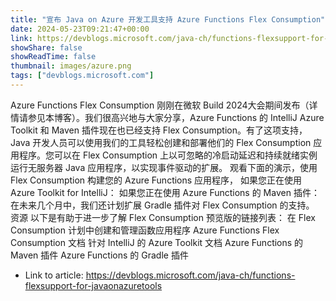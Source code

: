 ```yaml
---
title: "宣布 Java on Azure 开发工具支持 Azure Functions Flex Consumption"
date: 2024-05-23T09:21:47+00:00
link: https://devblogs.microsoft.com/java-ch/functions-flexsupport-for-javaonazuretools
showShare: false
showReadTime: false
thumbnail: images/azure.png
tags: ["devblogs.microsoft.com"]
---
```

Azure Functions Flex Consumption 刚刚在微软 Build 2024大会期间发布（详情请参见本博客）。我们很高兴地与大家分享，Azure Functions 的 IntelliJ Azure Toolkit 和 Maven 插件现在也已经支持 Flex Consumption。有了这项支持，Java 开发人员可以使用我们的工具轻松创建和部署他们的 Flex Consumption 应用程序。您可以在 Flex Consumption 上以可忽略的冷启动延迟和持续就绪实例运行无服务器 Java 应用程序，以实现事件驱动的扩展。 观看下面的演示，使用 Flex Consumption 构建您的 Azure Functions 应用程序， 如果您正在使用 Azure Toolkit for IntelliJ： 如果您正在使用 Azure Functions 的 Maven 插件： 在未来几个月中，我们还计划扩展 Gradle 插件对 Flex Consumption 的支持。 资源 以下是有助于进一步了解 Flex Consumption 预览版的链接列表： 在 Flex Consumption 计划中创建和管理函数应用程序 Azure Functions Flex Consumption 文档 针对 IntelliJ 的 Azure Toolkit 文档 Azure Functions 的 Maven 插件 Azure Functions 的 Gradle 插件

- Link to article: https://devblogs.microsoft.com/java-ch/functions-flexsupport-for-javaonazuretools